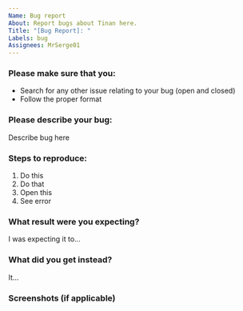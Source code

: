```yaml
---
Name: Bug report
About: Report bugs about Tinan here.
Title: "[Bug Report]: "
Labels: bug
Assignees: MrSerge01
---
```


### Please make sure that you:

- Search for any other issue relating to your bug (open and closed)
- Follow the proper format

### Please describe your bug:

Describe bug here

### Steps to reproduce:

1. Do this
2. Do that
3. Open this
4. See error

### What result were you expecting?

I was expecting it to...

### What did you get instead?

It...

### Screenshots (if applicable)
